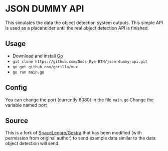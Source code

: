 # JSON DUMMY API
This simulates the data the object detection system outputs. This simple API is
used as a placeholder until the real object detection API is finished.

## Usage
- Download and install [Go](https://golang.org/dl/)
- `git clone https://github.com/Gods-Eye-BTH/json-dummy-api.git`
- `go get github.com/gorilla/mux`
- `go run main.go`

## Config
You can change the port (currently 8080) in the file `main.go`
Change the variable named port

## Source
This is a fork of [SpaceLenore/Gestra](https://github.com/SpaceLenore/Gestra) that
has been modified (with permission from original author) to send example data
similar to the data object detection will send.
